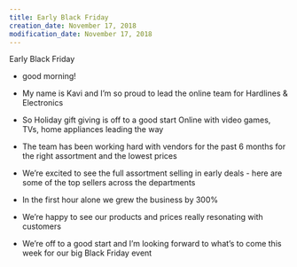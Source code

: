 ```yaml
---
title: Early Black Friday
creation_date: November 17, 2018
modification_date: November 17, 2018
---
```



Early Black Friday
- good morning!
- My name is Kavi and I’m so proud to lead the online team for Hardlines & Electronics 

- So Holiday gift giving is off to a good start Online with video games, TVs, home appliances leading the way

- The team has been working hard with vendors for the past 6 months for the right assortment and the lowest prices 

- We’re excited to see the full assortment selling in early deals - here are some of the top sellers across the departments 

- In the first hour alone we grew the business by 300% 

- We’re happy to see our products and prices really resonating with customers

- We’re off to a good start and I’m looking forward to what’s to come this week for our big Black Friday event 

